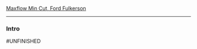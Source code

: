 [Maxflow Min Cut, Ford Fulkerson](Maxflow%20Min%20Cut,%20Ford%20Fulkerson.md)

---
### **Intro**



#UNFINISHED 